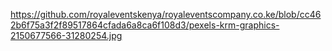 https://github.com/royaleventskenya/royaleventscompany.co.ke/blob/cc462b6f75a3f2f89517864cfada6a8ca6f108d3/pexels-krm-graphics-2150677566-31280254.jpg
